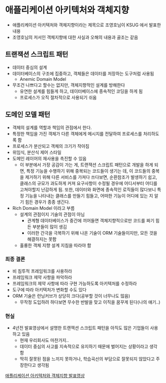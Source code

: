 # 애플리케이션 아키텍처와 객체지향
- 애플리케이션 아키텍처와 객체지향이라는 제목으로 조영호님이 KSUG 에서 발표한 내용
- 조영호님의 저서인 객체지향에 대한 사실과 오해의 내용과 골조는 같음

## 트랜잭션 스크립트 패턴
- 데이터 중심의 설계
- 데이터베이스의 구조에 집중하고, 객체들은 데이터를 저장하는 도구처럼 사용됨
  - Anemic Domain Model
- 무조건 나쁘다고 할수는 없지만, 객체지향적인 설계를 방해한다
  - 유연한 설계를 힘들게 하고, 데이터베이스에 종속적인 코딩을 하게 됨
  - 프로세스가 오직 절차적으로 사용되기 쉬움

## 도메인 모델 패턴
- 객체의 설계를 역할과 책임의 관점에서 한다.
- 특정한 책임을 가진 객체가 다른 객체에게 메시지를 전달하여 프로세스를 처리하도록 함
- 프로세스가 분산되고 객체의 크기가 작아짐
- 위임식, 분산식 제어 스타일
- 도메인 레이어의 재사용을 촉진할 수 있음
  - 이 부분에서 가장 공감이 가는 게, 트랜잭션 스크립트 패턴으로 개발을 하게 되면, 특정 기능을 수행하기 위해 중복되는 코드들이 생기는 데, 이 코드들의 중복을 제거하기 위해 다른 서비스를 가져다 쓰다보면, 순환참조가 발생하기 쉽고, 클래스의 규모가 과도하게 커져 요구사항이 수정될 경우에 어디서부터 어디를 고쳐야할지 난감하게 됨. 또한, 데이터와 화면에 종속적인 로직들이 많다보니 특정 기능을 나타내는 클래스를 만들기 힘들고, 어떠한 기능이 어디에 있는 지 알기 힘든 경우가 종종 생긴다.
- Rich Domain Model 이라고 부름
  - 설계의 관점이지 기술의 관점이 아님
    - 관계형 데이터베이스가 중간에 끼어들면 객체지향적으로만 코드를 짜기 힘든 부분들이 많이 생김
    - 이러한 간극을 극복하기 위해 나온 기술이 ORM 기술들이지만, 모든 것을 해결하지는 못함
  - 훌륭한 객체 지향 설계 지침을 따라야 함

### 최종 결론
- 비 침투적 프레임워크를 사용하라
- 프레임워크 제약 사항을 파악하라
- 프레임워크의 제약 사항에 따라 구현 가능하도록 아키텍처를 수정하라
- 도구에 따라 아키텍처가 변화할 수도 있다
- ORM 기술은 런닝커브가 상당히 크다(공부할 것이 너무나도 많음)
  - 무작정 도입하려 하다보면 무수한 반발을 맞고 이직을 꿈꾸게 된다(나의 얘기..)

### 현실
- 4년전 발표영상에서 설명한 트랜잭션 스크립트 패턴을 아직도 많은 기업들이 사용하고 있음
  - 현재 우리회사도 마찬가지..
  - 데이터 중심의 사고를 지속적으로 유지하기 때문에 벌어지는 상황이라고 생각함
  - 딱히 잘못된 점을 느끼지 못하거나, 학습곡선의 부담으로 잘못되지 않았다고 주장한다고 생각됨


[애플리케이션 아키텍처와 객체지향 발표영상](https://youtu.be/26S4VFUWlJM)